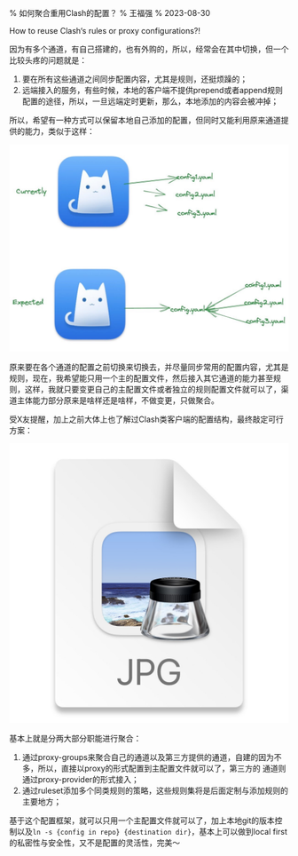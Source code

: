 % 如何聚合重用Clash的配置？
% 王福强
% 2023-08-30

How to reuse Clash‘s rules or proxy configurations?!

因为有多个通道，有自己搭建的，也有外购的，所以，经常会在其中切换，但一个比较头疼的问题就是：

1. 要在所有这些通道之间同步配置内容，尤其是规则，还挺烦躁的；
2. 远端接入的服务，有些时候，本地的客户端不提供prepend或者append规则配置的途径，所以，一旦远端定时更新，那么，本地添加的内容会被冲掉；

所以，希望有一种方式可以保留本地自己添加的配置，但同时又能利用原来通道提供的能力，类似于这样：

![](images/2023-08-30-22-34-39.jpg)

原来要在各个通道的配置之前切换来切换去，并尽量同步常用的配置内容，尤其是规则，现在，我希望能只用一个主的配置文件，然后接入其它通道的能力甚至规则，这样，我就只要变更自己的主配置文件或者独立的规则配置文件就可以了，渠道主体能力部分原来是啥样还是啥样，不做变更，只做聚合。

受X友提醒，加上之前大体上也了解过Clash类客户端的配置结构，最终敲定可行方案：

![](images/2023-08-30-22-37-51.jpg)

基本上就是分两大部分职能进行聚合：

1. 通过proxy-groups来聚合自己的通道以及第三方提供的通道，自建的因为不多，所以，直接以proxy的形式配置到主配置文件就可以了，第三方的 通道则通过proxy-provider的形式接入；
2. 通过ruleset添加多个同类规则的策略，这些规则集将是后面定制与添加规则的主要地方；

基于这个配置框架，就可以只用一个主配置文件就可以了，加上本地git的版本控制以及`ln -s {config in repo} {destination dir}`，基本上可以做到local first的私密性与安全性，又不是配置的灵活性，完美～





